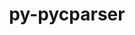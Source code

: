 ---
title: "py-pycparser"
layout: cache
categories: [package, v0.18]
meta: {"versions": ["2.20"], "compilers": ["gcc@7.5.0"], "oss": ["ubuntu18.04"], "platforms": ["linux"], "targets": ["x86_64"], "stacks": ["data-vis-sdk"], "num_specs": 1, "num_specs_by_stack": {"data-vis-sdk": 1}}
spec_details: [{"hash": "nbfmld2dd4vdnx6aa7dwcj3s47dpwoz7", "compiler": "gcc@7.5.0", "versions": ["2.20"], "os": "ubuntu18.04", "platform": "linux", "target": "x86_64", "variants": [], "stacks": ["data-vis-sdk"], "size": "-", "tarball": "https://binaries.spack.io/releases/v0.18/build_cache/linux-ubuntu18.04-x86_64/gcc-7.5.0/py-pycparser-2.20/linux-ubuntu18.04-x86_64-gcc-7.5.0-py-pycparser-2.20-nbfmld2dd4vdnx6aa7dwcj3s47dpwoz7.spack"}]
---